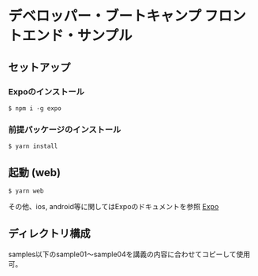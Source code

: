 # デベロッパー・ブートキャンプ フロントエンド・サンプル

## セットアップ

### Expoのインストール

```
$ npm i -g expo
```

### 前提パッケージのインストール
```
$ yarn install
```

## 起動 (web)

```
$ yarn web
```
その他、ios, android等に関してはExpoのドキュメントを参照
[Expo](https://expo.io/)


## ディレクトリ構成

samples以下のsample01〜sample04を講義の内容に合わせてコピーして使用可。